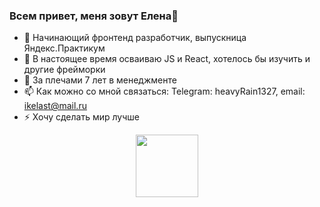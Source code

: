 ### Всем привет, меня зовут Елена👋


- 🔭 Начинающий фронтенд разработчик, выпускница Яндекс.Практикум
- 🌱 В настоящее время осваиваю JS и React, хотелось бы изучить и другие фрейморки
- 👯 За плечами 7 лет в менеджменте
- 📫 Как можно со мной связаться: 
Telegram: heavyRain1327, email: ikelast@mail.ru
- ⚡ Хочу сделать мир лучше

<div id="header" align="center">
  <img src="https://media.giphy.com/media/EOmYN5kVP3W2Lyn6dx/giphy.gif" width="100"/>
</div>
